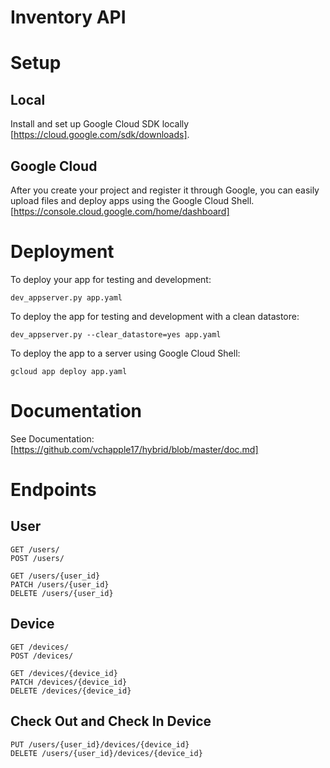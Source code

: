 # Inventory API

# Setup

## Local

Install and set up Google Cloud SDK locally [https://cloud.google.com/sdk/downloads].

## Google Cloud

After you create your project and register it through Google, you can easily upload files and deploy apps using the Google Cloud Shell.[https://console.cloud.google.com/home/dashboard]

# Deployment
To deploy your app for testing and development:

```
dev_appserver.py app.yaml
```

To deploy the app for testing and development with a clean datastore:

```
dev_appserver.py --clear_datastore=yes app.yaml
```

To deploy the app to a server using Google Cloud Shell:
```
gcloud app deploy app.yaml
```

# Documentation

See Documentation: [https://github.com/vchapple17/hybrid/blob/master/doc.md]

# Endpoints

## User

```
GET /users/
POST /users/

GET /users/{user_id}
PATCH /users/{user_id}
DELETE /users/{user_id}
```

## Device

```
GET /devices/
POST /devices/

GET /devices/{device_id}
PATCH /devices/{device_id}
DELETE /devices/{device_id}
```

## Check Out and Check In Device

```
PUT /users/{user_id}/devices/{device_id}
DELETE /users/{user_id}/devices/{device_id}
```

